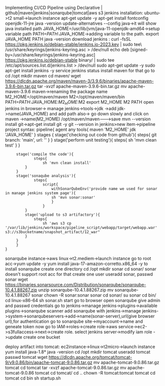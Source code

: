 Implementing CI/CD Pipeline using Declarative | github|maven|jenkins|sonarqube|tomcat|aws s3
jenkins installation:
ubuntu->t2 small->launch instance
apt-get update -y
apt-get install fontconfig openjdk-11-jre
java -version
update-alternatives --config java->it will show java installed path
JAVA_HOME=/usr/lib/jvm/java-11-openjdk-amd64->setup variable path
PATH=$PATH:$JAVA_HOME->adding variable to the path.
export JAVA_HOME PATH
java -version
download jenkins :
curl -fsSL https://pkg.jenkins.io/debian-stable/jenkins.io-2023.key | sudo tee\ /usr/share/keyrings/jenkins-keyring.asc > /dev/null
echo deb [signed-by=/usr/share/keyrings/jenkins-keyring.asc] \
    https://pkg.jenkins.io/debian-stable binary/ | sudo tee \
    /etc/apt/sources.list.d/jenkins.list > /dev/null
    sudo apt-get update -y
    sudo apt-get install jenkins -y
    service jenkins status
    install maven for that go to cd /opt
    mkdir maven
    cd maven/
    wget https://dlcdn.apache.org/maven/maven-3/3.9.6/binaries/apache-maven-3.9.6-bin.tar.gz
    tar -xvzf apache-maven-3.9.6-bin.tar.gz
    mv apache-maven-3.9.6 maven->renaming the package name
    M2_HOME=/opt/maven/maven
    M2=/opt/maven/maven/bin
    PATH=$PATH:$JAVA_HOME:$M2_HOME:$M2
    export M2_HOME M2 PATH
    open jenkins in browser-> manage jenkins->tools->jdk ->add jdk->name(JAVA_HOME) and add path also-> go down slowly and click on maven ->name(M2_HOME) /opt/maven/maven--->save
    mvn --version
    install git->apt-get install git -y
    git --version
    in jenkins>new item->pipeline project
    syntax: 
    pipeline{
         agent any
         tools{
         maven 'M2_HOME'
         jdk 'JAVA_HOME'
         }
         stages {
             stage('checking out code from github'){
                 steps{
                     git branch: 'main',
                     url: ''
             }
         }
         stage('perform unit testing'){
                 steps{
                     sh 'mvn clean test'
             }
         }
    
         stage('compile the code'){
                 steps{
                     sh 'mvn clean install'
             }
         }
         stage('sonaqube analysis'){
                 steps{
                     script{
                         withSonarQubeEnv('provide name we used for sonar in manage jenkins system page'){
                         sh 'mvn sonar:sonar'
                         }
                     }
             }
             stage('upload to s3 artifactory'){
                 steps{
                     sh 'aws s3 cp '/var/lib/jenkins/workspace/pipeline_script/webapp/target/webapp.war' s3://s3bucketname/snapshot_artifact/12_war"
             }
         }
         }
    }

sonarqube instance->aws linux->t2.mediem->launch instance
go to root acc->yum update -y
yum install java-17-amazon-corretto.x86_64 -y
to install sonarqube create one directory cd /opt
mkdir sonar
cd sonar/
sonar doesn't support root acc for that create one user useradd sonar, passwd sonar
wget https://binaries.sonarsource.com/Distribution/sonarqube/sonarqube-10.4.1.88267.zip
unzip sonarqube-10.4.1.88267.zip
mv  sonarqube-10.4.1.88267 sonar
chown -R sonar:sonar sonar
cd sonar/
su sonar
cd bin/
cd linux-x86-64
sh sonar.sh start
go to browser open sonarqube give admin and passwd credentials
go to jenkins->manage jenkins->plugins->available plugins->sonarqube scanner
add sonarqube with jenkins->manage jenkins->system->sonarqubeservers->add->name(sonar-server),url(give browser url),for authentication go to sonarqube site->myaccount->name and geneate token
now go to IAM->roles->create role->aws service->ec2->s3fullaccess->next->create role.
select jenkins server->modify iam role ->update
create one bucket

deploy artifact into tomcat:
ec2instance->linux->t2micro->launch instance
yum install java-1.8*
java -version
cd /opt
mkdir tomcat
useradd tomcat
passwd tomcat
wget https://dlcdn.apache.org/tomcat/tomcat-9/v9.0.86/bin/apache-tomcat-9.0.86.tar.gz
mv apache-tomcat-9.0.86.tar.gz tomcat
cd tomcat
tar -xvzf apache-tomcat-9.0.86.tar.gz
mv apache-tomcat-9.0.86 tomcat
cd tomcat/
cd ..
chown -R tomcat:tomcat tomcat
cd tomcat
cd bin
sh startup.sh





